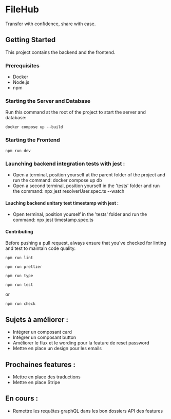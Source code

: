 # FileHub

Transfer with confidence, share with ease.

## Getting Started

This project contains the backend and the frontend.

### Prerequisites

- Docker
- Node.js
- npm

### Starting the Server and Database

Run this command at the root of the project to start the server and database:

```
docker compose up --build
```

### Starting the Frontend

```
npm run dev
```

### Launching backend integration tests with jest :

- Open a terminal, position yourself at the parent folder of the project and run the command: docker compose up db
- Open a second terminal, position yourself in the 'tests' folder and run the command: npx jest resolverUser.spec.ts --watch

#### Lauching backend unitary test timestamp with jest :

- Open terminal, position yourself in the 'tests' folder and run the command: npx jest timestamp.spec.ts

#### Contributing

Before pushing a pull request, always ensure that you've checked for linting and test to maintain code quality.

```
npm run lint
```

```
npm run prettier
```

```
npm run type
```

```
npm run test
```

or

```
npm run check
```

## Sujets à améliorer :

- Intégrer un composant card
- Intégrer un composant button
- Améliorer le flux et le wording pour la feature de reset password
- Mettre en place un design pour les emails

## Prochaines features :

- Mettre en place des traductions
- Mettre en place Stripe

## En cours :

- Remettre les requêtes graphQL dans les bon dossiers API des features
